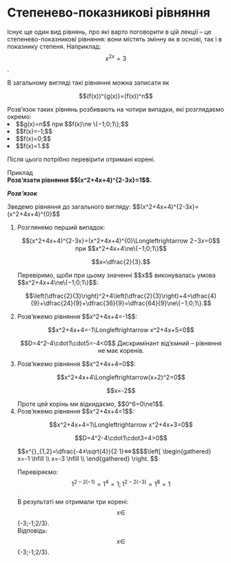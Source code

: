 # Степенево-показникові рівняння

Існує ще один вид рівнянь, про які варто поговорити в цій лекції – це степенево-показникові рівняння: вони містять змінну як в основі, так і в показнику степеня. Наприклад: $$x^{2x}=3$$.
<p>В загальному вигляді такі рівняння можна записати як</p>        
<p align="center">$$(f(x))^{g(x)}=(f(x))^n$$</p>
Розв’язок таких рівнянь розбивають на чотири випадки, які розглядаємо окремо:     
<li>$$g(x)=n$$ при $$f(x)\ne \{−1;0;1\};$$</li>
<li>$$f(x)=-1;$$</li>
<li>$$f(x)=0;$$</li>
<li>$$f(x)=1.$$</li>      
<p>Після цього потрібно перевірити отримані корені.</p>       

<div class="task-wrap">
<span class="task">Приклад</span>
<div class="task-text">    
<b>Розв’язати рівняння $$(x^2+4x+4)^{2-3x}=1$$.</b>
<p><b><i>Розв’язок</i></b></p>
<p>Зведемо рівняння до загального вигляду: $$(x^2+4x+4)^{2-3x}=(x^2+4x+4)^{0}$$
<ol>
<li>Розглянемо перший випадок:
<p align="center">$$(x^2+4x+4)^{2-3x}=(x^2+4x+4)^{0}\Longleftrightarrow 2−3𝑥=0$$ при $$x^2+4x+4\ne\{−1;0;1\}$$</p>
<p align="center">$$x=\dfrac{2}{3}.$$
<p>Перевіримо, щоби при цьому значенні $$x$$ виконувалась умова $$x^2+4x+4\ne\{−1;0;1\}$$:      
<p align="center">$$\left(\dfrac{2}{3}\right)^2+4\left(\dfrac{2}{3}\right)+4=\dfrac{4}{9}+\dfrac{24}{9}+\dfrac{36}{9}=\dfrac{64}{9}\ne\{−1;0;1\}.$$ 
<li>Розв’яжемо рівняння $$x^2+4x+4=-1$$:     
<p align="center">$$x^2+4x+4=-1\Longleftrightarrow x^2+4x+5=0$$</p>     
<p align="center">$$D=4^2-4\cdot1\cdot5=-4<0$$        
Дискримінант від’ємний – рівняння не має коренів.
<li>Розв’яжемо рівняння $$x^2+4x+4=0$$:       
<p align="center">$$x^2+4x+4\Longleftrightarrow(x+2)^2=0$$</p>        
<p align="center">$$x=-2$$</p>
Проте цей корінь ми відкидаємо, $$0^6=0\ne1$$.
<li>Розв’яжемо рівняння $$x^2+4x+4=1$$:     
<p align="center">$$x^2+4x+4=1\Longleftrightarrow x^2+4x+3=0$$</p>     
<p align="center">$$D=4^2-4\cdot1\cdot3=4>0$$</p>
$$x^{}_{1,2}=\dfrac{-4±\sqrt{4}}{2∙1}⇔$$$$\left[ \begin{gathered}
	x=-1 \hfill \\
	x=-3 \hfill \\
	\end{gathered}
	\right. $$          
	
Перевіряємо: $$1^{2-2(-1)}=1^4=1;1^{2-2(-3)}=1^8=1$$.       
В результаті ми отримали три корені: $$x∈$${-3;-1;2/3}.     
Відповідь: $$x∈$${-3;-1;2/3}. 


